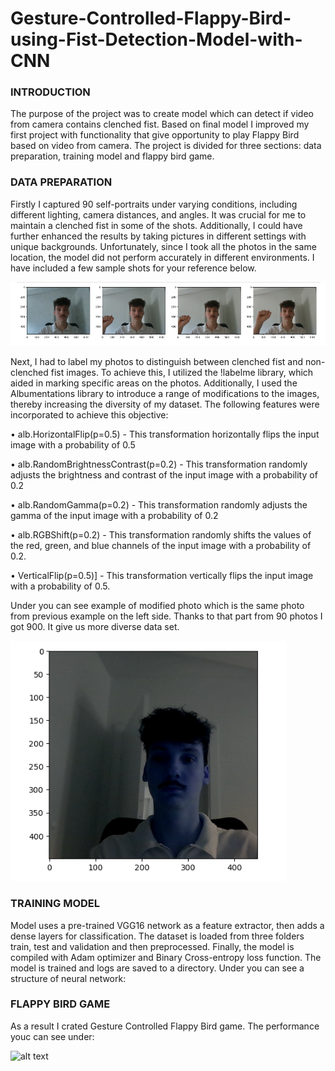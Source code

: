 # Gesture-Controlled-Flappy-Bird-using-Fist-Detection-Model-with-CNN

### INTRODUCTION
The purpose of the project was to create model which can detect if video from camera contains clenched fist. Based on final model I improved my first project with functionality that give opportunity to play Flappy Bird based on video from camera. The project is divided for three sections: data preparation, training model and flappy bird game. 


### DATA PREPARATION
Firstly I captured 90 self-portraits under varying conditions, including different lighting, camera distances, and angles. It was crucial for me to maintain a clenched fist in some of the shots. Additionally, I could have further enhanced the results by taking pictures in different settings with unique backgrounds. Unfortunately, since I took all the photos in the same location, the model did not perform accurately in different environments. I have included a few sample shots for your reference below.

![alt text](https://github.com/jakub1203/Gesture-Controlled-Flappy-Bird-using-Fist-Detection-Model-with-CNN/blob/main/photo2.PNG)
 
Next, I had to label my photos to distinguish between clenched fist and non-clenched fist images. To achieve this, I utilized the !labelme library, which aided in marking specific areas on the photos. Additionally, I used the Albumentations library to introduce a range of modifications to the images, thereby increasing the diversity of my dataset. The following features were incorporated to achieve this objective:

•	alb.HorizontalFlip(p=0.5) - This transformation horizontally flips the input image with a probability of 0.5

•	alb.RandomBrightnessContrast(p=0.2) - This transformation randomly adjusts the brightness and contrast of the input image with a probability of 0.2

•	alb.RandomGamma(p=0.2) - This transformation randomly adjusts the gamma of the input image with a probability of 0.2

•	alb.RGBShift(p=0.2) -  This transformation randomly shifts the values of the red, green, and blue channels of the input image with a probability of 0.2.

•	VerticalFlip(p=0.5)] - This transformation vertically flips the input image with a probability of 0.5.

Under you can see example of modified photo which is the same photo from previous example on the left side. Thanks to that part from 90 photos I got 900. It give us more diverse data set. 

![alt text](https://github.com/jakub1203/Gesture-Controlled-Flappy-Bird-using-Fist-Detection-Model-with-CNN/blob/main/photo1.PNG)


### TRAINING MODEL
Model uses a pre-trained VGG16 network as a feature extractor, then adds a dense layers for classification. The dataset is loaded from three folders train, test and validation and then preprocessed. Finally, the model is compiled with Adam optimizer and Binary Cross-entropy loss function. The model is trained and logs are saved to a directory. Under you can see a structure of neural network:

### FLAPPY BIRD GAME
As a result I crated Gesture Controlled Flappy Bird game. The performance youc can see under: 

![alt text](https://github.com/jakub1203/Gesture-Controlled-Flappy-Bird-using-Fist-Detection-Model-with-CNN/blob/main/gif.gif)

